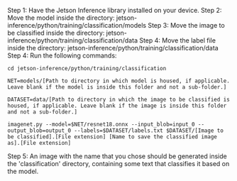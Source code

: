 Step 1: Have the Jetson Inference library installed on your device.
Step 2: Move the model inside the directory: jetson-inference/python/training/classification/models
Step 3: Move the image to be classified inside the directory: jetson-inference/python/training/classification/data
Step 4: Move the label file inside the directory: jetson-inference/python/training/classification/data
Step 4: Run the following commands:

```
cd jetson-inference/python/training/classification

NET=models/[Path to directory in which model is housed, if applicable. Leave blank if the model is inside this folder and not a sub-folder.]

DATASET=data/[Path to directory in which the image to be classified is housed, if applicable. Leave blank if the image is inside this folder and not a sub-folder.]

imagenet.py --model=$NET/resnet18.onnx --input_blob=input_0 --output_blob=output_0 --labels=$DATASET/labels.txt $DATASET/[Image to be classified].[File extension] [Name to save the classified image as].[File extension]
```

Step 5: An image with the name that you chose should be generated inside the 'classification' directory, containing some text that classifies it based on the model.